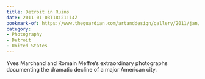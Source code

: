 ```yaml
---
title: Detroit in Ruins
date: 2011-01-03T18:21:14Z
bookmark-of: https://www.theguardian.com/artanddesign/gallery/2011/jan/02/photography-detroit
category:
- Photography
- Detroit
- United States
---
```

Yves Marchand and Romain Meffre’s extraordinary photographs documenting the dramatic decline of a major American city.
